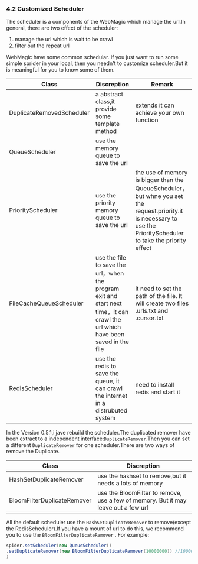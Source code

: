 ### 4.2 Customized Scheduler
The scheduler is a components of the WebMagic which manage the url.In general, there are two effect of the scheduler:
1. manage the url which is wait to be crawl
2. filter out the repeat url

WebMagic have some common schedular. If you just want to run some simple sprider in your local, then you needn't to customize scheduler.But it is meaningful for you to know some of them.

|Class|Discreption|Remark|
| -------- | ------- | ------- |
|DuplicateRemovedScheduler|a abstract class,it provide some template method|extends it can achieve your own function
|QueueScheduler|use the memory queue to save the url| |
|PriorityScheduler|use the priority mamory queue to save the url|the use of memory is bigger than the QueueScheduler，but whne you set the request.priority.it is necessary to use the PriorityScheduler to take the priority effect |
|FileCacheQueueScheduler|use the file to save the url，when the program exit and start next time，it can crawl the url which have been saved in the file|it need to set the path of the file. It will create two files .urls.txt and .cursor.txt |
|RedisScheduler|use the redis to save the queue, it can crawl the internet in a distrubuted system|need to install redis and start it|

In the Version 0.5.1,i jave rebuild the scheduler.The duplicated remover have been extract to a independent interface:`DuplicateRemover`.Then you can set a different `DuplicateRemover` for one scheduler.There are two ways of remove the Duplicate.

|Class|Discreption|
| -------- | ------- |
|HashSetDuplicateRemover|use the hashset to remove,but it needs a lots of memory|
|BloomFilterDuplicateRemover|use the BloomFilter to remove, use a few of memory. But it may leave out a few url| |

All the default scheduler use the `HashSetDuplicateRemover` to remove(except the RedisScheduler).If you have a mount of url to do this, we recommend you to use the `BloomFilterDuplicateRemover` . For example:

```java
spider.setScheduler(new QueueScheduler()
.setDuplicateRemover(new BloomFilterDuplicateRemover(10000000)) //10000000 is the estimate value of urls
)
```


